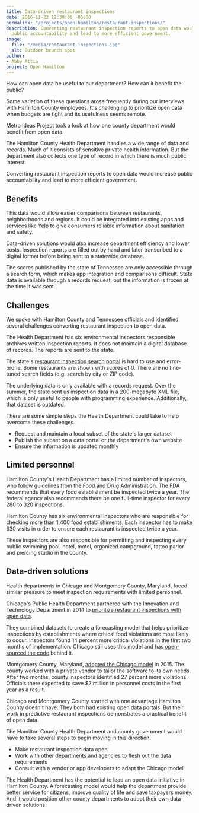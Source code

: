```yaml
---
title: Data-driven restaurant inspections
date: 2016-11-22 12:30:00 -05:00
permalink: "/projects/open-hamilton/restaurant-inspections/"
description: Converting restaurant inspection reports to open data would increase
  public accountability and lead to more efficient government.
image:
  file: "/media/restaurant-inspections.jpg"
  alt: Outdoor brunch spot
author:
- Abby Attia
project: Open Hamilton
---
```


How can open data be useful to our department? How can it benefit the public?

Some variation of these questions arose frequently during our interviews with Hamilton County employees. It's challenging to prioritize open data when budgets are tight and its usefulness seems remote. 

Metro Ideas Project took a look at how one county department would benefit from open data.

The Hamilton County Health Department handles a wide range of data and records. Much of it consists of sensitive private health information. But the department also collects one type of record in which there is much public interest.

Converting restaurant inspection reports to open data would increase public accountability and lead to more efficient government.

## Benefits

This data would allow easier comparisons between restaurants, neighborhoods and regions. It could be integrated into existing apps and services like [Yelp](https://www.yelp.com/healthscores) to give consumers reliable information about sanitation and safety. 

Data-driven solutions would also increase department efficiency and lower costs. Inspection reports are filled out by hand and later transcribed to a digital format before being sent to a statewide database. 

The scores published by the state of Tennessee are only accessible through a search form, which makes app integration and comparisons difficult. State data is available through a records request, but the information is frozen at the time it was sent. 

## Challenges

We spoke with Hamilton County and Tennessee officials and identified several challenges converting restaurant inspection to open data.

The Health Department has six environmental inspectors responsible archives written inspection reports. It does not maintain a digital database of records. The reports are sent to the state. 

The state's [restaurant inspection search portal](https://apps.health.tn.gov/EHInspections/) is hard to use and error-prone. Some restaurants are shown with scores of 0. There are no fine-tuned search fields (e.g. search by city or ZIP code).

The underlying data is only available with a records request. Over the summer, the state sent us inspection data in a 200-megabyte XML file, which is only useful to people with programming experience. Additionally, that dataset is outdated. 

There are some simple steps the Health Department could take to help overcome these challenges.

+ Request and maintain a local subset of the state's larger dataset
+ Publish the subset on a data portal or the department's own website
+ Ensure the information is updated monthly

## Limited personnel

Hamilton County's Health Department has a limited number of inspectors, who follow guidelines from the Food and Drug Administration. The FDA recommends that every food establishment be inspected twice a year. The federal agency also recommends there be one full-time inspector for every 280 to 320 inspections.

Hamilton County has six environmental inspectors who are responsible for checking more than 1,400 food establishiments. Each inspector has to make 630 visits in order to ensure each restaurant is inspected twice a year.

These inspectors are also responsible for permitting and inspecting every public swimming pool, hotel, motel, organized campground, tattoo parlor and piercing studio in the county. 

## Data-driven solutions

Health departments in Chicago and Montgomery County, Maryland, faced similar pressure to meet inspection requirements with limited personnel. 

Chicago's Public Health Department partnered with the Innovation and Technology Department in 2014 to [prioritize restaurant inspections with open data](https://chicago.github.io/food-inspections-evaluation/).

They combined datasets to create a forecasting model that helps prioritize inspections by establishments where critical food violations are most likely to occur. Inspectors found 14 percent more critical violations in the first two months of implementation. Chicago still uses this model and has [open-sourced the code](https://github.com/chicago/food-inspections-evaluation/) behind it. 

Montgomery County, Maryland, [adopted the Chicago model](http://www.govtech.com/data/Open-Data-Nation-Using-Open-Data-to-Integrate-Predictive-Analytics-into-City-Operations.html) in 2015. The county worked with a private vendor to tailor the software to its own needs. After two months, county inspectors identified 27 percent more violations. Officials there expected to save $2 million in personnel costs in the first year as a result.

Chicago and Montgomery County started with one advantage Hamilton County doesn't have. They both had existing open data portals. But their work in predictive restaurant inspections demonstrates a practical benefit of open data.

The Hamilton County Health Department and county government would have to take several steps to begin moving in this direction:

+ Make restaurant inspection data open
+ Work with other departments and agencies to flesh out the data requirements
+ Consult with a vendor or app developers to adapt the Chicago model 

The Health Department has the potential to lead an open data initiative in Hamilton County. A forecasting model would help the department provide better service for citizens, improve quality of life and save taxpayers money. And it would position other county departments to adopt their own data-driven solutions. 
